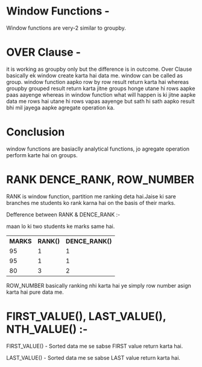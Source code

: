 # Window Functions - 

Window functions are very-2 similar to groupby.

# OVER Clause - 

it is working as groupby only but the difference is in outcome.
Over Clause basically ek window create karta hai data me. window can be called as group.
window function aapko row by row result return karta hai whereas groupby grouped result return karta jitne groups honge utane hi rows aapke paas aayenge whereas in window function what will happen is ki jitne aapke data me rows hai utane hi rows vapas aayenge but sath hi sath aapko result bhi mil jayega aapke agregate operation ka.

# Conclusion
window functions are basiaclly analytical functions, jo agregate operation perform karte hai on groups. 

# RANK DENCE_RANK, ROW_NUMBER 
RANK  is window function, partition me ranking deta hai.Jaise ki sare branches me students ko rank karna hai on the basis of their marks.

Defference between RANK & DENCE_RANK :-

maan lo ki two students ke marks same hai.
<div class="w3-container">
  <table class="w3-table-all w3-card-4">
    <tr>
      <th>MARKS</th>
      <th>RANK()</th>
      <th>DENCE_RANK()</th>
    </tr>
    <tr>
      <td>95</td>
      <td>1</td>
      <td>1</td>
    </tr>
    <tr>
      <td>95</td>
      <td>1</td>
      <td>1</td>
    </tr>
    <tr>
      <td>80</td>
      <td>3</td>
      <td>2</td>
    </tr>
  </table>
</div>
ROW_NUMBER basically ranking nhi karta hai ye simply row number asign karta hai pure data me.

# FIRST_VALUE(), LAST_VALUE(), NTH_VALUE() :-
FIRST_VALUE() - Sorted data me se sabse FIRST value return karta hai.

LAST_VALUE() - Sorted data me se sabse LAST value return karta hai.
